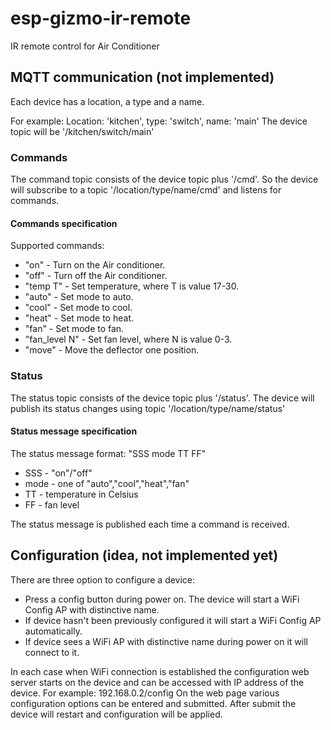 # esp-gizmo-ir-remote
IR remote control for Air Conditioner

## MQTT communication (not implemented)

Each device has a location, a type and a name.

For example:
Location: 'kitchen', type: 'switch', name: 'main'
The device topic will be '/kitchen/switch/main'

### Commands
The command topic consists of the device topic plus '/cmd'.
So the device will subscribe to a topic '/location/type/name/cmd' and listens
for commands.

#### Commands specification

Supported commands:
 * "on" - Turn on the Air conditioner.
 * "off" - Turn off the Air conditioner.
 * "temp T" - Set temperature, where T is value 17-30.
 * "auto" - Set mode to auto.
 * "cool" - Set mode to cool.
 * "heat" - Set mode to heat.
 * "fan" -  Set mode to fan.
 * "fan_level N" -  Set fan level, where N is value 0-3.
 * "move" - Move the deflector one position.

### Status
The status topic consists of the device topic plus '/status'.
The device will publish its status changes using topic
'/location/type/name/status'

#### Status message specification

The status message format:
    "SSS mode TT FF"

 * SSS - "on"/"off"
 * mode - one of "auto","cool","heat","fan"
 * TT - temperature in Celsius
 * FF - fan level

The status message is published each time a command is received.

## Configuration (idea, not implemented yet)

There are three option to configure a device:
  * Press a config button during power on.
The device will start a WiFi Config AP with distinctive name.
  * If device hasn't been previously configured it will start a WiFi Config AP
automatically.
  * If device sees a WiFi AP with distinctive name during power on it will
connect to it.

In each case when WiFi connection is established the configuration web server
starts on the device and can be accessed with IP address of the device.
For example: 192.168.0.2/config
On the web page various configuration options can be entered and submitted.
After submit the device will restart and configuration will be applied.
